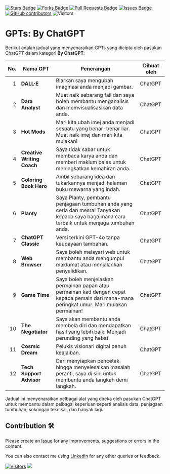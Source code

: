 <a href="https://github.com/drshahizan/ai-tools/stargazers"><img src="https://img.shields.io/github/stars/drshahizan/ai-tools" alt="Stars Badge"/></a>
<a href="https://github.com/drshahizan/ai-tools/network/members"><img src="https://img.shields.io/github/forks/drshahizan/ai-tools" alt="Forks Badge"/></a>
<a href="https://github.com/drshahizan/ai-tools"><img src="https://img.shields.io/github/issues-pr/drshahizan/ai-tools" alt="Pull Requests Badge"/></a>
<a href="https://github.com/drshahizan/ai-tools/issues"><img src="https://img.shields.io/github/issues/drshahizan/ai-tools" alt="Issues Badge"/></a>
<a href="https://github.com/drshahizan/ai-tools/graphs/contributors"><img alt="GitHub contributors" src="https://img.shields.io/github/contributors/drshahizan/ai-tools?color=2b9348"></a>
![Visitors](https://api.visitorbadge.io/api/visitors?path=https%3A%2F%2Fgithub.com%2Fdrshahizan%2Fai-tools&labelColor=%23d9e3f0&countColor=%23697689&style=flat)

# GPTs: By ChatGPT
Berikut adalah jadual yang menyenaraikan GPTs yang dicipta oleh pasukan ChatGPT dalam kategori **By ChatGPT**:

| **No.** | **Nama GPT**                                                                                       | **Penerangan**                                                                                                                                                           | **Dibuat oleh**          |
|---------:|----------------------------------------------------------------------------------------------------|-------------------------------------------------------------------------------------------------------------------------------------------------------------------------|--------------------------|
| 1       | **DALL·E**                                                                                          | Biarkan saya mengubah imaginasi anda menjadi gambar.                                                                                                                     | ChatGPT                  |
| 2       | **Data Analyst**                                                                                    | Muat naik sebarang fail dan saya boleh membantu menganalisis dan memvisualisasikan data anda.                                                                            | ChatGPT                  |
| 3       | **Hot Mods**                                                                                        | Mari kita ubah imej anda menjadi sesuatu yang benar-benar liar. Muat naik imej dan mari kita mulakan!                                                                     | ChatGPT                  |
| 4       | **Creative Writing Coach**                                                                          | Saya tidak sabar untuk membaca karya anda dan memberi maklum balas untuk meningkatkan kemahiran anda.                                                                    | ChatGPT                  |
| 5       | **Coloring Book Hero**                                                                              | Ambil sebarang idea dan tukarkannya menjadi halaman buku mewarna yang indah.                                                                                            | ChatGPT                  |
| 6       | **Planty**                                                                                          | Saya Planty, pembantu penjagaan tumbuhan anda yang ceria dan mesra! Tanyakan kepada saya bagaimana cara terbaik untuk menjaga tumbuhan anda.                             | ChatGPT                  |
| 7       | **ChatGPT Classic**                                                                                 | Versi terkini GPT-4o tanpa keupayaan tambahan.                                                                                                                           | ChatGPT                  |
| 8       | **Web Browser**                                                                                     | Saya boleh melayari web untuk membantu anda mengumpul maklumat atau menjalankan penyelidikan.                                                                            | ChatGPT                  |
| 9       | **Game Time**                                                                                       | Saya boleh menjelaskan permainan papan atau permainan kad dengan cepat kepada pemain dari mana-mana peringkat umur. Mari mulakan permainan!                              | ChatGPT                  |
| 10      | **The Negotiator**                                                                                  | Saya akan membantu anda membela diri dan mendapatkan hasil yang lebih baik. Menjadi perunding yang hebat.                                                                | ChatGPT                  |
| 11      | **Cosmic Dream**                                                                                    | Pelukis visionari digital penuh keajaiban.                                                                                                                               | ChatGPT                  |
| 12      | **Tech Support Advisor**                                                                            | Dari menyiapkan pencetak hingga menyelesaikan masalah peranti, saya di sini untuk membantu anda langkah demi langkah.                                                    | ChatGPT                  |

Jadual ini menyenaraikan pelbagai alat yang direka oleh pasukan ChatGPT untuk membantu dalam pelbagai keperluan seperti analisis data, penjagaan tumbuhan, sokongan teknikal, dan banyak lagi.

## Contribution 🛠️
Please create an [Issue](https://github.com/drshahizan/ai-tools/issues) for any improvements, suggestions or errors in the content.

You can also contact me using [Linkedin](https://www.linkedin.com/in/drshahizan/) for any other queries or feedback.

[![Visitors](https://api.visitorbadge.io/api/visitors?path=https%3A%2F%2Fgithub.com%2Fdrshahizan&labelColor=%23697689&countColor=%23555555&style=plastic)](https://visitorbadge.io/status?path=https%3A%2F%2Fgithub.com%2Fdrshahizan)
![](https://hit.yhype.me/github/profile?user_id=81284918)

